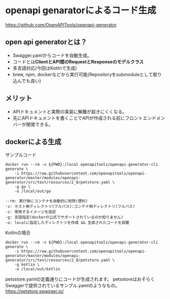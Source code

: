 # openapi genaratorによるコード生成

https://github.com/OpenAPITools/openapi-generator

## open api generatorとは？
- Swagger.yamlからコードを自動生成。
- コードとは**ClientとAPI間のRequestとResponseのモデルクラス**
- 多言語対応(今回はKotlinで生成)
- brew, npm, dockerなどから実行可能(Repositoryをsubmoduleとして取り込んでも良い)

## メリット
- APIドキュメントと実際の実装に解離が起きにくくなる。
- 先にAPIドキュメントを書くことでAPIが作成される前にフロントエンドメンバーが開発できる。

## dockerによる生成

サンプルコード
```
docker run --rm -v ${PWD}:/local openapitools/openapi-generator-cli generate \
    -i https://raw.githubusercontent.com/openapitools/openapi-generator/master/modules/openapi-generator/src/test/resources/2_0/petstore.yaml \
    -g go \
    -o /local/out/go
```

```
--rm: 実行後にコンテナを自動的に削除(便利)
-v: ホスト側ディレクトリ(フルパス):コンテナ側ディレクトリ(フルパス)
-i: 使用するイメージを指定
-g: 言語指定(dockerの公式でサポートされているのか知りません)
-o: localに指定したディレクトリを作成 && 生成されたコードを設置
```

Kotlinの場合
```
docker run --rm -v ${PWD}:/local openapitools/openapi-generator-cli generate \
    -i https://raw.githubusercontent.com/openapitools/openapi-generator/master/modules/openapi-generator/src/test/resources/2_0/petstore.yaml \
    -g kotlin \
    -o /local/out/kotlin
```

petsstore.yamlの定義通りにコードが生成されます。
petsstoreはおそらくSwaggerで提供されているサンプル.yamlのようなもの。
https://petstore.swagger.io/
